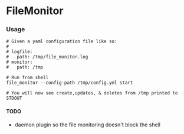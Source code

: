 # FileMonitor

### Usage
    # Given a yaml configuration file like so:
    #
    # logfile:
    #   path: /tmp/file_monitor.log
    # monitor:
    #   path: /tmp
 
    # Run from shell
    file_monitor --config-path /tmp/config.yml start
 
    # You will now see create,updates, & deletes from /tmp printed to STDOUT



#### TODO
- daemon plugin so the file monitoring doesn't block the shell

  

